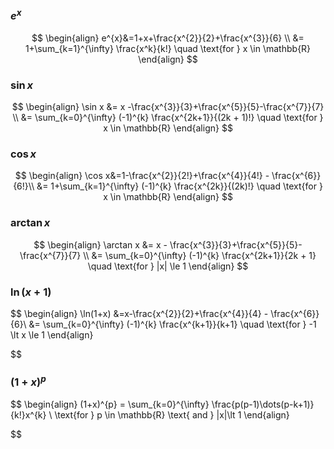 ### $e^x$

 $$
\begin{align}
e^{x}&=1+x+\frac{x^{2}}{2}+\frac{x^{3}}{6} \\
&= 1+\sum_{k=1}^{\infty}  \frac{x^k}{k!} \quad \text{for } x \in \mathbb{R}
\end{align}
$$
### $\sin x$
$$
\begin{align}
\sin x &= x -\frac{x^{3}}{3}+\frac{x^{5}}{5}-\frac{x^{7}}{7} \\
&= \sum_{k=0}^{\infty} (-1)^{k} \frac{x^{2k+1}}{(2k + 1)!} \quad \text{for } x \in \mathbb{R}
\end{align}
$$
### $\cos x$
 $$
\begin{align}
\cos x&=1-\frac{x^{2}}{2!}+\frac{x^{4}}{4!} - \frac{x^{6}}{6!}\\
&= 1+\sum_{k=1}^{\infty} (-1)^{k} \frac{x^{2k}}{(2k)!} \quad \text{for } x \in \mathbb{R}
\end{align}
$$
### $\arctan x$

$$
\begin{align}
\arctan x &= x - \frac{x^{3}}{3}+\frac{x^{5}}{5}-\frac{x^{7}}{7} \\
&= \sum_{k=0}^{\infty} (-1)^{k} \frac{x^{2k+1}}{2k + 1} \quad \text{for } |x| \le 1
\end{align}
$$


### $\ln(x+1)$
$$
\begin{align}
\ln(1+x) &=x-\frac{x^{2}}{2}+\frac{x^{4}}{4} - \frac{x^{6}}{6}\\
&= \sum_{k=0}^{\infty} (-1)^{k} \frac{x^{k+1}}{k+1} \quad \text{for } -1 \lt x \le 1
\end{align}

$$

### $(1+x)^{p}$

$$
\begin{align}
(1+x)^{p} = \sum_{k=0}^{\infty} \frac{p(p-1)\dots(p-k+1)}{k!}x^{k}  \\
\text{for } p \in \mathbb{R} \text{ and } |x|\lt 1
\end{align}

$$
